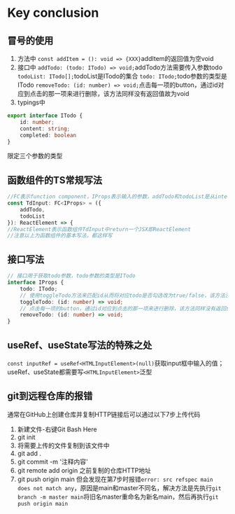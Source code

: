 # Key conclusion
## 冒号的使用
1. 方法中
`const addItem = (): void => {XXX}`addItem的返回值为空void
2. 接口中
`addTodo: (todo: ITodo) => void;`addTodo方法需要传入参数todo
`todoList: ITodo[];`todoList是ITodo的集合
`todo: ITodo;`todo参数的类型是ITodo
`removeTodo: (id: number) => void;`点击每一项的button，通过id对应到点击的那一项来进行删除，该方法同样没有返回值故为void
3. typings中
```typescript
export interface ITodo {
    id: number;
    content: string;
    completed: boolean
}
```
限定三个参数的类型

## 函数组件的TS常规写法
```typescript
//FC表示function component，IProps表示输入的参数，addTodo和todoList是从interface中接收的参数，从这里传入函数组件进行使用
const TdInput: FC<IProps> = ({
    addTodo,
    todoList
}): ReactElement => {
//ReactElement表示函数组件TdInput中return一个JSX即ReactElement
//注意以上为函数组件的基本写法，都这样写
```

## 接口写法
```typescript
// 接口用于获取todo参数，todo参数的类型是ITodo
interface IProps {
    todo: ITodo;
    // 使用toggleTodo方法来匹配id从而将对应todo是否勾选改为true/false，该方法没有返回值故为void
    toggleTodo: (id: number) => void;
    // 点击每一项的button，通过id对应到点击的那一项来进行删除，该方法同样没有返回值故为void
    removeTodo: (id: number) => void;
}
```

## useRef、useState写法的特殊之处
`const inputRef = useRef<HTMLInputElement>(null)`获取input框中输入的值；useRef、useState都需要写`<HTMLInputElement>`泛型

## git到远程仓库的报错
通常在GitHub上创建仓库并复制HTTP链接后可以通过以下7步上传代码
1. 新建文件-右键Git Bash Here
2. git init
3. 将需要上传的文件复制到该文件中
4. git add .
5. git commit -m '注释内容'
6. git remote add origin 之前复制的仓库HTTP地址
7. git push origin main
但会发现在第7步时报错`error: src refspec main does not match any`，原因是main和master不同名，解决方法是先执行`git branch -m master main`将旧名master重命名为新名main，然后再执行`git push origin main`